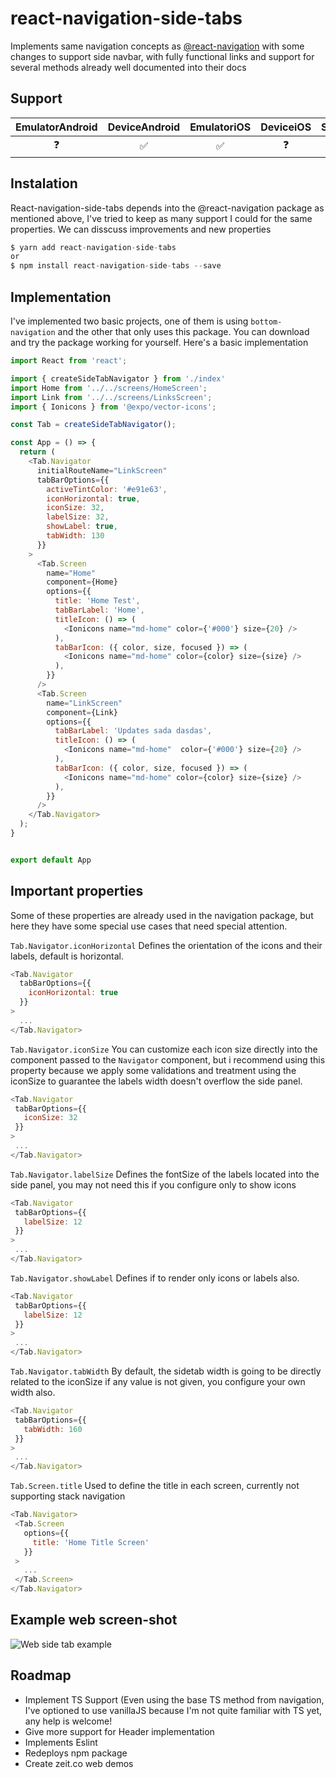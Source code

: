 # react-navigation-side-tabs

Implements same navigation concepts as [@react-navigation](https://reactnavigation.org/) with some changes to support side navbar, with fully functional links and support for several methods already well documented into their docs

## Support 
|  EmulatorAndroid  |  DeviceAndroid  |  EmulatoriOS  |  DeviceiOS  |  SimulatorWeb  |
|:-----------------:|:---------------:|:-------------:|:-----------:|:--------------:|
|        ❓         |       ✅        |      ✅      |     ❓      |       ✅       |

## Instalation
React-navigation-side-tabs depends into the @react-navigation package as mentioned above, I've tried to keep as many support I could for the same properties.
We can disscuss improvements and new properties

```js
$ yarn add react-navigation-side-tabs
or
$ npm install react-navigation-side-tabs --save
```

## Implementation
I've implemented two basic projects, one of them is using `bottom-navigation` and the other that only uses this package.
You can download and try the package working for yourself. Here's a basic implementation

```js
import React from 'react';

import { createSideTabNavigator } from './index'
import Home from '../../screens/HomeScreen';
import Link from '../../screens/LinksScreen';
import { Ionicons } from '@expo/vector-icons';

const Tab = createSideTabNavigator();

const App = () => {
  return (
    <Tab.Navigator
      initialRouteName="LinkScreen"
      tabBarOptions={{
        activeTintColor: '#e91e63',
        iconHorizontal: true,
        iconSize: 32,
        labelSize: 32,
        showLabel: true,
        tabWidth: 130
      }}
    >
      <Tab.Screen
        name="Home"
        component={Home}
        options={{
          title: 'Home Test',
          tabBarLabel: 'Home',
          titleIcon: () => (
            <Ionicons name="md-home" color={'#000'} size={20} />
          ),
          tabBarIcon: ({ color, size, focused }) => (
            <Ionicons name="md-home" color={color} size={size} />
          ),
        }}
      />
      <Tab.Screen
        name="LinkScreen"
        component={Link}
        options={{
          tabBarLabel: 'Updates sada dasdas',
          titleIcon: () => (
            <Ionicons name="md-home"  color={'#000'} size={20} />
          ),
          tabBarIcon: ({ color, size, focused }) => (
            <Ionicons name="md-home" color={color} size={size} />
          ),
        }}
      /> 
    </Tab.Navigator>
  );
}


export default App

```

## Important properties
Some of these properties are already used in the navigation package, but here they have some special use cases that need special attention.        
        
`Tab.Navigator.iconHorizontal`
Defines the orientation of the icons and their labels, default is horizontal.
```js
<Tab.Navigator
  tabBarOptions={{
    iconHorizontal: true
  }}
>
  ...
</Tab.Navigator>
```


`Tab.Navigator.iconSize`
You can customize each icon size directly into the component passed to the `Navigator` component, but i recommend using this property because we apply some validations and treatment using the iconSize to guarantee the labels width doesn't overflow the side panel.
 ```js
<Tab.Navigator
  tabBarOptions={{
    iconSize: 32
  }}
>
  ...
</Tab.Navigator>
```

`Tab.Navigator.labelSize`
Defines the fontSize of the labels located into the side panel, you may not need this if you configure only to show icons
 ```js
<Tab.Navigator
  tabBarOptions={{
    labelSize: 12
  }}
>
  ...
</Tab.Navigator>
```

`Tab.Navigator.showLabel`
Defines if to render only icons or labels also.
 ```js
<Tab.Navigator
  tabBarOptions={{
    labelSize: 12
  }}
>
  ...
</Tab.Navigator>
```

`Tab.Navigator.tabWidth`
By default, the sidetab width is going to be directly related to the iconSize if any value is not given, you configure your own width also.
 ```js
<Tab.Navigator
  tabBarOptions={{
    tabWidth: 160
  }}
>
  ...
</Tab.Navigator>
```


`Tab.Screen.title`
Used to define the title in each screen, currently not supporting stack navigation
 ```js
<Tab.Navigator>
  <Tab.Screen
    options={{
      title: 'Home Title Screen'
    }}
  >
    ...
  </Tab.Screen>
</Tab.Navigator>
```

## Example web screen-shot
![Web side tab example](/web-screenshot.png "Web side tab example")

## Roadmap
- Implement TS Support (Even using the base TS method from navigation, I've optioned to use vanillaJS because I'm not quite familiar with TS yet, any help is welcome!
- Give more support for Header implementation
- Implements Eslint
- Redeploys npm package
- Create zeit.co web demos
